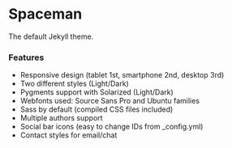 Spaceman
========

The default Jekyll theme.

### Features

* Responsive design (tablet 1st, smartphone 2nd, desktop 3rd)
* Two different styles (Light/Dark)
* Pygments support with Solarized (Light/Dark)
* Webfonts used: Source Sans Pro and Ubuntu families
* Sass by default (compiled CSS files included)
* Multiple authors support
* Social bar icons (easy to change IDs from _config.yml)
* Contact styles for email/chat
